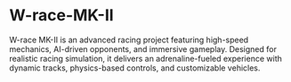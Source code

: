 # W-race-MK-II
W-race MK-II is an advanced racing project featuring high-speed mechanics, AI-driven opponents, and immersive gameplay. Designed for realistic racing simulation, it delivers an adrenaline-fueled experience with dynamic tracks, physics-based controls, and customizable vehicles.
